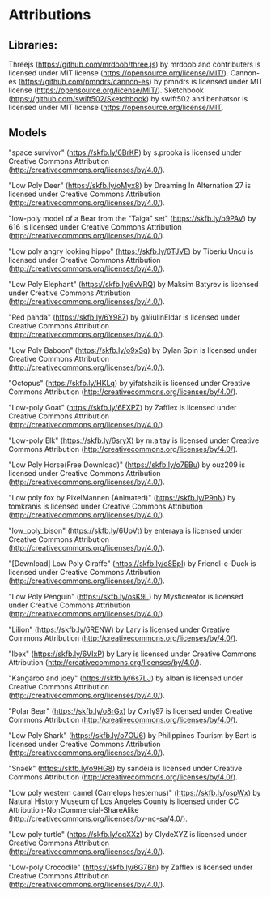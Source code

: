 # Attributions

## Libraries:
Threejs (https://github.com/mrdoob/three.js) by mrdoob and contributers is licensed under MIT license (https://opensource.org/license/MIT/).
Cannon-es (https://github.com/pmndrs/cannon-es) by pmndrs is licensed under MIT license (https://opensource.org/license/MIT/).
Sketchbook (https://github.com/swift502/Sketchbook) by swift502 and benhatsor is licensed under MIT license (https://opensource.org/license/MIT.

## Models
"space survivor" (https://skfb.ly/6BrKP) by s.probka is licensed under Creative Commons Attribution (http://creativecommons.org/licenses/by/4.0/).

"Low Poly Deer" (https://skfb.ly/oMyx8) by Dreaming In Alternation 27 is licensed under Creative Commons Attribution (http://creativecommons.org/licenses/by/4.0/).

"low-poly model of a Bear from the "Taiga" set" (https://skfb.ly/o9PAV) by 616 is licensed under Creative Commons Attribution (http://creativecommons.org/licenses/by/4.0/).

"Low poly angry looking hippo" (https://skfb.ly/6TJVE) by Tiberiu Uncu is licensed under Creative Commons Attribution (http://creativecommons.org/licenses/by/4.0/).

"Low Poly Elephant" (https://skfb.ly/6vVRQ) by Maksim Batyrev is licensed under Creative Commons Attribution (http://creativecommons.org/licenses/by/4.0/).

"Red panda" (https://skfb.ly/6Y987) by galiulinEldar is licensed under Creative Commons Attribution (http://creativecommons.org/licenses/by/4.0/).

"Low Poly Baboon" (https://skfb.ly/o9xSq) by Dylan Spin is licensed under Creative Commons Attribution (http://creativecommons.org/licenses/by/4.0/).

"Octopus" (https://skfb.ly/HKLq) by yifatshaik is licensed under Creative Commons Attribution (http://creativecommons.org/licenses/by/4.0/).

"Low-poly Goat" (https://skfb.ly/6FXPZ) by Zafflex is licensed under Creative Commons Attribution (http://creativecommons.org/licenses/by/4.0/).

"Low-poly Elk" (https://skfb.ly/6sryX) by m.altay is licensed under Creative Commons Attribution (http://creativecommons.org/licenses/by/4.0/).

"Low Poly Horse(Free Download)" (https://skfb.ly/o7EBu) by ouz209 is licensed under Creative Commons Attribution (http://creativecommons.org/licenses/by/4.0/).

"Low poly fox by PixelMannen (Animated)" (https://skfb.ly/P9nN) by tomkranis is licensed under Creative Commons Attribution (http://creativecommons.org/licenses/by/4.0/).

"low_poly_bison" (https://skfb.ly/6UpVt) by enteraya is licensed under Creative Commons Attribution (http://creativecommons.org/licenses/by/4.0/).

"[Download] Low Poly Giraffe" (https://skfb.ly/o8BpI) by Friendl-e-Duck is licensed under Creative Commons Attribution (http://creativecommons.org/licenses/by/4.0/).

"Low Poly Penguin" (https://skfb.ly/osK9L) by Mysticreator is licensed under Creative Commons Attribution (http://creativecommons.org/licenses/by/4.0/).

"Lilion" (https://skfb.ly/6RENW) by Lary is licensed under Creative Commons Attribution (http://creativecommons.org/licenses/by/4.0/).

"Ibex" (https://skfb.ly/6VIxP) by Lary is licensed under Creative Commons Attribution (http://creativecommons.org/licenses/by/4.0/).

"Kangaroo and joey" (https://skfb.ly/6s7LJ) by alban is licensed under Creative Commons Attribution (http://creativecommons.org/licenses/by/4.0/).

"Polar Bear" (https://skfb.ly/o8rGx) by Cxrly97 is licensed under Creative Commons Attribution (http://creativecommons.org/licenses/by/4.0/).

"Low Poly Shark" (https://skfb.ly/o7OU6) by Philippines Tourism by Bart is licensed under Creative Commons Attribution (http://creativecommons.org/licenses/by/4.0/).

"Snaek" (https://skfb.ly/o9HG8) by sandeia is licensed under Creative Commons Attribution (http://creativecommons.org/licenses/by/4.0/).

"Low poly western camel (Camelops hesternus)" (https://skfb.ly/ospWx) by Natural History Museum of Los Angeles County is licensed under CC Attribution-NonCommercial-ShareAlike (http://creativecommons.org/licenses/by-nc-sa/4.0/).

"Low poly turtle" (https://skfb.ly/oqXXz) by ClydeXYZ is licensed under Creative Commons Attribution (http://creativecommons.org/licenses/by/4.0/).

"Low-poly Crocodile" (https://skfb.ly/6G7Bn) by Zafflex is licensed under Creative Commons Attribution (http://creativecommons.org/licenses/by/4.0/).